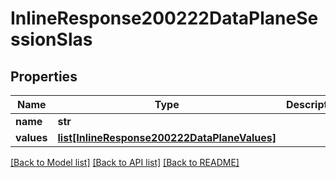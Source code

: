 # InlineResponse200222DataPlaneSessionSlas

## Properties
Name | Type | Description | Notes
------------ | ------------- | ------------- | -------------
**name** | **str** |  | [optional] 
**values** | [**list[InlineResponse200222DataPlaneValues]**](InlineResponse200222DataPlaneValues.md) |  | [optional] 

[[Back to Model list]](../README.md#documentation-for-models) [[Back to API list]](../README.md#documentation-for-api-endpoints) [[Back to README]](../README.md)

